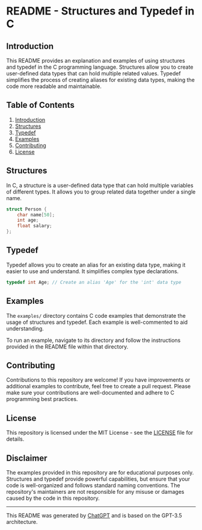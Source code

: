 # README - Structures and Typedef in C

## Introduction

This README provides an explanation and examples of using structures and typedef in the C programming language. Structures allow you to create user-defined data types that can hold multiple related values. Typedef simplifies the process of creating aliases for existing data types, making the code more readable and maintainable.

## Table of Contents

1. [Introduction](#introduction)
2. [Structures](#structures)
3. [Typedef](#typedef)
4. [Examples](#examples)
5. [Contributing](#contributing)
6. [License](#license)

## Structures

In C, a structure is a user-defined data type that can hold multiple variables of different types. It allows you to group related data together under a single name.

```c
struct Person {
    char name[50];
    int age;
    float salary;
};
```

## Typedef

Typedef allows you to create an alias for an existing data type, making it easier to use and understand. It simplifies complex type declarations.

```c
typedef int Age; // Create an alias 'Age' for the 'int' data type
```

## Examples

The `examples/` directory contains C code examples that demonstrate the usage of structures and typedef. Each example is well-commented to aid understanding.

To run an example, navigate to its directory and follow the instructions provided in the README file within that directory.

## Contributing

Contributions to this repository are welcome! If you have improvements or additional examples to contribute, feel free to create a pull request. Please make sure your contributions are well-documented and adhere to C programming best practices.

## License

This repository is licensed under the MIT License - see the [LICENSE](LICENSE) file for details.

## Disclaimer

The examples provided in this repository are for educational purposes only. Structures and typedef provide powerful capabilities, but ensure that your code is well-organized and follows standard naming conventions. The repository's maintainers are not responsible for any misuse or damages caused by the code in this repository.

---
This README was generated by [ChatGPT](https://github.com/openai/chatgpt) and is based on the GPT-3.5 architecture.
